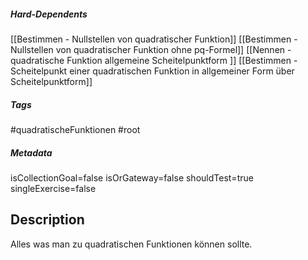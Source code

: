 ##### Hard-Dependents
[[Bestimmen - Nullstellen von quadratischer Funktion]]
[[Bestimmen - Nullstellen von quadratischer Funktion ohne pq-Formel]]
[[Nennen - quadratische Funktion allgemeine Scheitelpunktform ]]
[[Bestimmen - Scheitelpunkt einer quadratischen Funktion in allgemeiner Form über Scheitelpunktform]]
##### Tags
#quadratischeFunktionen
#root
##### Metadata
isCollectionGoal=false
isOrGateway=false
shouldTest=true
singleExercise=false
## Description
Alles was man zu quadratischen Funktionen können sollte. 
